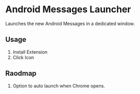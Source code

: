 # Android Messages Launcher
Launches the new Android Messages in a dedicated window.

## Usage
1. Install Extension
2. Click Icon

## Raodmap
1. Option to auto launch when Chrome opens.
